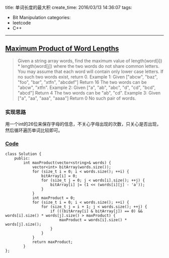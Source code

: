 title: 单词长度的最大积
create_time: 2016/03/13 14:36:07
tags:
- Bit Manipulation
categories:
- leetcode
- C++

---
## [Maximum Product of Word Lengths](https://leetcode.com/problems/maximum-product-of-word-lengths/)
> Given a string array words, find the maximum value of length(word[i]) * length(word[j]) where the two words do not share common letters. You may assume that each word will contain only lower case letters. If no such two words exist, return 0.
> Example 1:
> Given ["abcw", "baz", "foo", "bar", "xtfn", "abcdef"]
> Return 16
> The two words can be "abcw", "xtfn".
> Example 2:
> Given ["a", "ab", "abc", "d", "cd", "bcd", "abcd"]
> Return 4
> The two words can be "ab", "cd".
> Example 3:
> Given ["a", "aa", "aaa", "aaaa"]
> Return 0
> No such pair of words.

### 实现思路
用一个int的26位来保存字母的信息，不关心字母出现的次数，只关心是否出现，然后循环遍历单词比较即可。

### [Code](https://github.com/Finalcheat/leetcode/blob/master/src/Maximum-Product-of-Word-Lengths.cpp)
```
class Solution {
    public:
        int maxProduct(vector<string>& words) {
            vector<int> bitArray(words.size());
            for (size_t i = 0; i < words.size(); ++i) {
                bitArray[i] = 0;
                for (size_t j = 0; j < words[i].size(); ++j) {
                    bitArray[i] |= (1 << (words[i][j] - 'a'));
                }
            }
            int maxProduct = 0;
            for (size_t i = 0; i < words.size(); ++i) {
                for (size_t j = i + 1; j < words.size(); ++j) {
                    if (((bitArray[i] & bitArray[j]) == 0) && words[i].size() * words[j].size() > maxProduct) {
                        maxProduct = words[i].size() * words[j].size();
                    }
                }
            }
            return maxProduct;
        }
};
```

